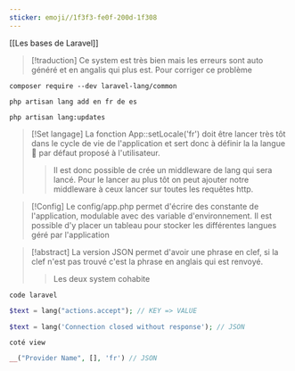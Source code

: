 ```yaml
---
sticker: emoji//1f3f3-fe0f-200d-1f308
---
```


[[Les bases de Laravel]]

> [!traduction]
> Ce system est très bien mais les erreurs sont auto généré et en angalis qui plus est. Pour corriger ce problème 


```shell
composer require --dev laravel-lang/common

php artisan lang add en fr de es

php artisan lang:updates
```

> [!Set langage]
> La fonction App::setLocale('fr') doit être lancer très tôt dans le cycle de vie de l'application et sert donc à définir la la langue 💃 par défaut proposé à l'utilisateur. 
> >Il est donc possible de crée un middleware de lang qui sera lancé. Pour le lancer au plus tôt on peut ajouter notre middleware à ceux lancer sur toutes les requêtes http. 


> [!Config]
> Le config/app.php permet d'écrire des constante de l'application, modulable avec des variable d'environnement. Il est possible d'y placer un tableau pour stocker les différentes langues géré par l'application


> [!abstract]
> La version JSON permet d'avoir une phrase en clef, si la clef n'est pas trouvé c'est la phrase en anglais qui est renvoyé. 
> >Les deux system cohabite

`code laravel`
```php
$text = lang("actions.accept"); // KEY => VALUE 

$text = lang('Connection closed without response'); // JSON
```

`coté view`

```php
__("Provider Name", [], 'fr') // JSON
```